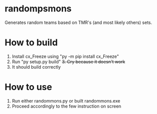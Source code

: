 # randompsmons
Generates random teams based on TMR's (and most likely others) sets.

# How to build
1. Install cx_Freeze using "py -m pip install cx_Freeze"
2. Run "py setup.py build"
~~3. Cry because it doesn't work~~
3. It should build correctly

# How to use
1. Run either randommons.py or built randommons.exe
2. Proceed accordingly to the few instruction on screen

